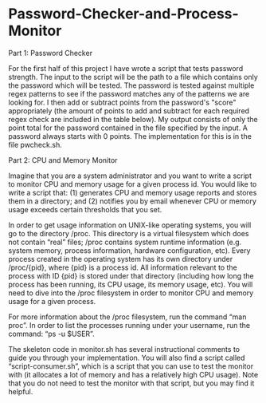 # Password-Checker-and-Process-Monitor
Part 1: Password Checker

For the first half of this project I have wrote a script that tests password strength. The input to the script will be the path to a file which contains only the password which will be tested. The password is tested against multiple regex patterns to see if the password matches any of the patterns we are looking for. I then add or subtract points from the password's "score" appropriately (the amount of points to add and subtract for each required regex check are included in the table below). My output consists of only the point total for the password contained in the file specified by the input. A password always starts with 0 points. The implementation for this is in the file pwcheck.sh.

Part 2: CPU and Memory Monitor

Imagine that you are a system administrator and you want to write a script to monitor CPU and memory usage for a given process id. You would like to write a script that: (1) generates CPU and memory usage reports and stores them in a directory; and (2) notifies you by email whenever CPU or memory usage exceeds certain thresholds that you set.

In order to get usage information on UNIX-like operating systems, you will go to the directory /proc. This directory is a virtual filesystem which does not contain “real” files; /proc contains system runtime information (e.g. system memory, process information, hardware configuration, etc). Every process created in the operating system has its own directory under /proc/{pid}, where {pid} is a process id. All information relevant to the process with ID {pid} is stored under that directory (including how long the process has been running, its CPU usage, its memory usage, etc). You will need to dive into the /proc filesystem in order to monitor CPU and memory usage for a given process.

For more information about the /proc filesystem, run the command “man proc”.
In order to list the processes running under your username, run the command: “ps -u $USER”.

The skeleton code in monitor.sh has several instructional comments to guide you through your implementation. You will also find a script called “script-consumer.sh”, which is a script that you can use to test the monitor with (it allocates a lot of memory and has a relatively high CPU usage). Note that you do not need to test the monitor with that script, but you may find it helpful.

